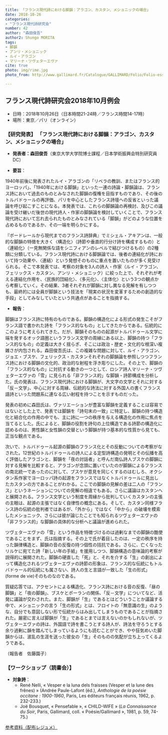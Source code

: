 ```yaml
---
title: 「フランス現代詩における脚韻：アラゴン、カスタン、メショニックの場合」
date: 2018-10-26
categories:
- "フランス現代詩研究会"
number: 42
author: "森田俊吾"
author2: Shungo MORITA
tags: 
- 脚韻
- アンリ・メショニック
- ルイ・アラゴン
- マリーナ・ツヴェターエヴァ
cite: true
photo: img/rime.jpg
photo_from: http://www.gallimard.fr/Catalogue/GALLIMARD/Folio/Folio-essais/La-rime-et-la-vie

---
```


## フランス現代詩研究会2018年10月例会

- 日時：2018年10月26日（日本時間21-24時／フランス時間14-17時）
- 場所：東京／パリ（オンライン）

### 【研究発表】 「フランス現代詩における脚韻：アラゴン、カスタン、メショニックの場合」

- **発表者：森田俊吾**（東京大学大学院博士課程／日本学術振興会特別研究員DC）

<!--more-->

- **要旨**：

1940年前後に発表されたルイ・アラゴンの「リベラの教訓、またはフランス的ヨーロッパ」、「1940年における脚韻」といった一連の詩論・脚韻論は、フランス詩において過去のものとみなされた脚韻の復権を目指すものであり、その後のトルバドゥールの再評価、パリを中心としたフランス詩壇への反省といった議論を呼び起こすことになる。本発表では、これらの脚韻論の再検討、及びこの議論を受け継いだ後世の現代詩人・作家の脚韻論を検討していくことで、フランス現代詩において忘れ去られたものとみなされている「脚韻」がどのような位置を占めるものであるか、その一端を明らかにする。

『ボードレールから現代までのフランス詩辞典』でミシェル・アキアンは、一般的な脚韻の特徴を大きく〈構造化〉（詩節や垂直的行分け詩を構成するもの）と〈連結化〉（一見無関係な語をシニフィアンのレベルで結びつけるもの）の2種類に分類している。フランス現代詩における脚韻論では、後者の連結化が詩において持つ効果や、〈連結〉という発想そのものに重点を置いたものが多く見受けられる。そこで本発表では、考察の対象を3人の詩人・作家（ルイ・アラゴン、フェリックス・カスタン、アンリ・メショニック）に絞った上で、それぞれが考える連結化作用を、〈民族的団結化〉、〈多元化〉、〈主体化〉という3つの観点から考察していく。その結果、3者それぞれが脚韻に対し異なる見解を有しつつも、最終的には全員が脚韻という技法を「現実の状況を変革するための創造的な手段」としてみなしていたという共通点があることを指摘する。

- **報告**：

脚韻はフランス詩に特有のものである。脚韻の構造化による形式の発生こそがフランス語で書かれた詩を「フランス的なもの」としてきたからである。伝統的にこのように考えられてきた。だが、脚韻そのものの起源がトルバドゥール文学に端を発するオック語圏というフランス文学の周縁にある以上、脚韻の持つ「フランス的なもの」の定義は大きく揺らぎ、そこには政治・歴史・文化的な根深い複雑さが内包される。森田俊吾氏は、この複雑な問題に対して、ルイ・アラゴン、ジョエ・ブスケ、フェリックス・カスタンそれぞれの脚韻論を参照しつつフランス詩における脚韻の文化的、政治的な射程を浮き彫りにした。その上で、脚韻の「フランス的なもの」に対抗する動きの一つとして、ロシア詩人マリーナ・ツヴェターエヴァの「雪」に見られる「非フランス的」な脚韻・詩節構成を分析した。氏の発表は、フランス現代詩における脚韻が、大文字の文学とそれに対する「反－文学」、中心に対する周縁、伝統的な詩法に対する外国人の書くフランス語詩といった問題系に連なる広い射程を持つことを示すものだった。

発表の初めに森田氏は、ヴァリエーションが豊富な脚韻を定義することは容易ではないとした上で、発表では脚韻を「詩句末の一致」に特定し、脚韻の持つ構造化と結合化の作用の中でも、主に詩に一つの秩序を与える構造化の作用に焦点を当てるとした。氏によると、脚韻の役割を詩句の上位構造である詩節の構造化に認めるのは、男性韻と女性韻の交替という脚韻が持つ基本的な性質から見ても、正当な観点である。

次いで、トルバドゥール起源の脚韻のフランス化とその反動についての考察がなされた。12世紀のトルバドゥールの詩人による定型詩構造の発明とその伝播を高く評価したアラゴンと、脚韻を「夜の対話者」と呼んだ南仏詩人ブスケの脚韻に対する見解を比較すると、アラゴンが念頭に置いていたのが脚韻によるフランスの南北統一であったのに対して、ブスケが意見を同じくするのはむしろ、オクシタン系作家でヨーロッパ詩の起源をフランスではなくトルバドゥールに見出したカスタンの方であることがわかる。ここでの脚韻の見解の差は二人の「フランス」というネーションについての見解の相違でもある。さらに議論はカスタンへと展開される。フランス文学という制度を周縁から批判していくカスタンの主張の主眼は、起源の主張ではなく自律性の概念にある。そして、カスタン同様フランス詩の伝統の批判者ではあるが、「外から」ではなく「中から」の破壊を模索したメショニック、さらには彼が論じたことでも知られるツヴェターエヴァの「非フランス的」な脚韻の具体的な分析へと議論が進められた。

ツヴェターエヴァの「雪」という作品を特徴づけるのは過剰なまでの脚韻の酷使であることをまず、氏は指摘する。その上で氏が着目したのは、一定の秩序を持った韻律構造と、脚韻の音の反復の持つ個性の拮抗である。さらに、亡くなったリルケに宛てた詩「新しい年の手紙」を援用しつつ、脚韻構造の意味論的考察が説得的に展開された。脚韻の硬直した「死」と、それを介する「生」の創出によって構造化されるツヴェターエヴァの詩節の形象は、フランス的な伝統にもトルバドゥール的伝統にも属さない、詩人の生と言語が一致した「生の形式」(forme de vie)そのものなのである。

質疑応答では、アクセントによる構造化、フランス詩における音の反復、「昼の脚韻」と「夜の脚韻」、ブスケとポーランの関係、「反－文学」についてなど、活発に議論が交わされた。また、脚韻が「生」であるとはどういうことか議論する中で、メショニックの言う「生の形式」とは、フロイトの「無意識の生」のような、自分でも意図しない形で伝統からはみ出してしまうものであることが指摘された。厳密に言えば脚韻が「生」であるとまでは言えないのかもしれないが、ツヴェターエヴァの詩は、外国語で詩を書こうとする詩人が、詩法を守ろうとする余り過剰に韻を踏んでしまっているようにも読むことができ、やや狂気めいた脚韻からは、波乱の生涯を送った彼女の「生」そのものの気配が立ち上ってくるようである。

（報告者　佐藤園子）


### 【ワークショップ（読書会）】

- **対象詩**：
	- René Nelli, « Vesper e la luna dels fraisses (Vesper et la lune des frênes) » (Andrée Paule-Lafont (éd.), *Anthologie de la poésie occitane : 1900-1960*, Paris, Les éditeurs français réunis, 1962, p. 232-233.)
	- Joë Bousquet, « Pensefable », « CHILD-WIFE » (*La Connaissance du Soir*, Paris, Gallimard, coll. « Poésie/Gallimard », 1981, p. 59, 74-75.)

[参考資料（配布レジュメ）](./../img/pdf/rime.pdf)
